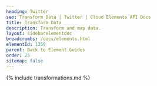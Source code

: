 ```yaml
---
heading: Twitter
seo: Transform Data | Twitter | Cloud Elements API Docs
title: Transform Data
description: Transform and map data.
layout: sidebarelementdoc
breadcrumbs: /docs/elements.html
elementId: 1359
parent: Back to Element Guides
order: 25
sitemap: false
---
```


{% include transformations.md %}

